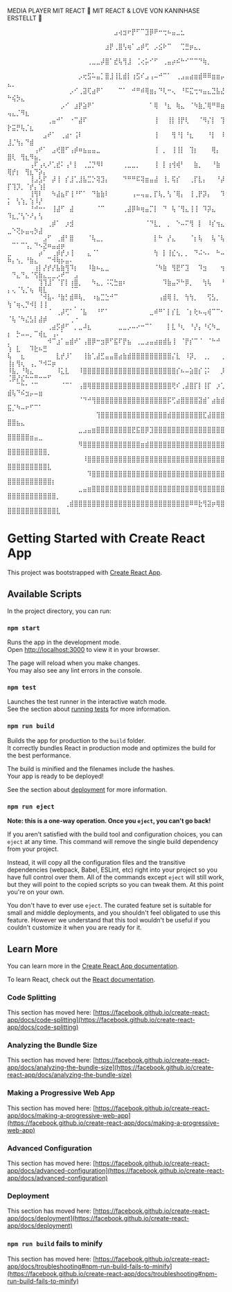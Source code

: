 MEDIA PLAYER MIT REACT 💟
MIT REACT & LOVE VON KANINHASE ERSTELLT 💟

⠀⠀⠀⠀⠀⠀⠀⠀⠀⠀⠀⠀⠀⠀⠀⠀⠀⠀⠀⠀⠀⠀⠀⠀⣠⢴⣲⠖⡟⠋⠉⣹⡿⠟⠒⢒⠦⣤⣀⣂⠀⠀⠀⠀⠀⠀⠀⠀⠀⠀⠀⠀⠀⠀⠀⠀⠀⠀⠀⠀⠀⠀⠀⠀⠀
⠀⠀⠀⠀⠀⠀⠀⠀⠀⠀⠀⠀⠀⠀⠀⠀⠀⠀⠀⠀⠀⠀⣰⡟⢀⣿⢣⢶⠁⣠⡾⢋⠀⡠⣪⠗⠉⠀⠀⢉⣛⡶⣄⡀⠀⠀⠀⠀⠀⠀⠀⠀⠀⠀⠀⠀⠀⠀⠀⠀⠀⠀⠀⠀⠀
⠀⠀⠀⠀⠀⠀⠀⠀⠀⠀⠀⠀⠀⠀⠀⠀⠀⠀⢀⣀⣀⡼⣿⠁⣞⢧⢻⣸⠀⢈⢔⡥⠊⠋⠀⢀⣤⡴⠮⠓⠊⠉⠉⠙⢷⡀⠀⠀⠀⠀⠀⠀⠀⠀⠀⠀⠀⠀⠀⠀⠀⠀⠀⠀⠀
⠀⠀⠀⠀⠀⠀⠀⠀⠀⠀⠀⠀⠀⠀⠀⠀⡠⢖⣫⠥⣤⡁⣿⣸⢸⣇⣾⡇⢰⣫⠎⣠⢠⠤⠚⠉⠁⠀⢀⣠⣤⣴⣶⣾⠿⠿⣶⣶⡤⣄⡀⠀⠀⠀⠀⠀⠀⠀⠀⠀⠀⠀⠀⠀⠀
⠀⠀⠀⠀⠀⠀⠀⠀⠀⠀⠀⠀⠀⠀⡠⠊⢀⣽⢏⣴⠟⠁⠀⠀⠀⠉⠁⠀⠚⠛⠾⢿⣶⡄⠙⢇⠒⢄⠀⠘⠯⣍⢒⠲⣤⣄⣙⣧⣜⠓⢮⡳⣄⠀⠀⠀⠀⠀⠀⠀⠀⠀⠀⠀⠀
⠀⠀⠀⠀⠀⠀⠀⠀⠀⠀⠀⠀⡠⠊⠀⣰⡟⣵⠟⠁⠀⠀⠀⠀⠀⠀⠀⠀⠀⠀⠀⠀⠁⢿⠀⠘⣆⠀⢷⣄⠀⠈⠳⣷⡈⢿⠛⠿⣶⢤⣄⡈⠻⣆⠀⠀⠀⠀⠀⠀⠀⠀⠀⠀⠀
⠀⠀⠀⠀⠀⠀⠀⠀⠀⢀⣤⠚⠁⠀⠐⠉⣼⠏⠀⠀⠀⠀⠀⠀⠀⠀⠀⠀⠀⠀⠀⠀⠀⢸⠀⠀⢸⡇⢸⡟⢇⠀⠀⠈⠻⡌⡇⠀⢹⡗⣭⡛⢧⡈⣆⠀⠀⠀⠀⠀⠀⠀⠀⠀⠀
⠀⠀⠀⠀⠀⠀⠀⠀⣠⠞⠁⠀⢀⣴⠂⢨⠇⠀⠀⠀⠀⠀⠀⠀⠀⠀⠀⠀⠀⠀⠀⠀⠀⢸⠀⠀⠀⢻⠘⡇⠘⣆⠀⠀⠀⠘⡇⠀⠸⣸⡈⢳⡄⠙⣾⠀⠀⠀⠀⠀⠀⠀⠀⠀⠀
⠀⠀⠀⠀⠀⠀⢠⠞⠁⠀⣠⢞⣿⠋⢠⡾⠶⣦⣤⣤⣀⠀⠀⠀⠀⠀⠀⠀⠀⠀⠀⠀⠀⢸⠀⡀⠀⢸⢸⡇⠀⢹⡆⠀⠀⠀⢿⡄⠀⣿⢇⠀⢻⣆⠻⣦⡀⠀⠀⠀⠀⠀⠀⠀⠀
⠀⠀⠀⠀⠀⢠⠏⢠⢆⠜⢁⣞⠅⢠⠃⡇⠀⢀⣈⡙⠻⠇⠀⠀⠀⠀⢀⣀⣀⡀⠀⠀⠀⢸⠀⡇⢰⢺⢾⠃⠀⠀⣷⡀⠀⠀⠘⣷⠀⢿⡞⡆⠀⢻⣆⠙⡵⡄⠀⠀⠀⠀⠀⠀⠀
⠀⠀⠀⠀⠀⢸⣠⣣⠏⠀⡼⢸⠀⡎⣸⢁⣸⣧⣉⡑⢽⣹⡄⠀⠀⠀⠙⠛⠛⠯⢽⣶⣤⣼⠀⢸⡀⢯⡎⠀⠀⢀⡏⣇⡄⠀⠀⠘⡼⡏⢹⡹⡀⠈⡞⡄⢱⡇⠀⠀⠀⠀⠀⠀⠀
⠀⠀⠀⠀⠀⢸⢻⠇⠀⠀⠳⣼⣦⠏⢸⠘⠋⠁⠀⠙⣷⣷⠇⠀⠀⠀⠀⠀⢠⠤⢤⣤⡀⡏⢧⡀⢣⠈⢿⡄⠀⢸⢀⡟⡽⡄⠀⠀⠹⡅⠀⢣⢱⡀⢱⠸⡜⠀⠀⠀⠀⠀⠀⠀⠀
⠀⠀⠀⠀⠀⠘⠚⠒⠂⠀⢸⣼⠋⠀⣼⠀⠀⠀⠀⠀⠈⠉⠀⠀⠀⠀⢀⣼⡿⠷⢶⣤⡉⡇⠀⠙⠀⢧⠈⢻⣄⢸⢸⠀⠹⡽⣄⠀⠀⠹⣆⡈⢣⠑⠜⡄⢣⠀⠀⠀⠀⠀⠀⠀⠀
⠀⠀⠀⠀⠀⠀⠀⠀⠀⢀⡾⠁⠀⡰⣺⠀⠀⠀⠀⠀⠀⠀⠀⠀⠀⠀⠀⠀⠀⠀⠀⠈⠙⣇⡀⠀⡀⠀⠑⠤⠍⢻⠀⡇⠀⠸⡎⢲⣄⣀⠑⢝⡦⣤⢤⡳⣼⠀⠀⠀⠀⠀⠀⠀⠀
⠀⠀⠀⠀⠀⠀⠀⠀⣠⠋⠀⢀⣾⠃⣿⠀⠀⠀⠈⢧⣀⡀⠀⠀⠀⠀⠀⠀⠀⠀⠀⠀⠀⡇⠓⠀⡜⣄⠀⠀⠀⠈⡆⢧⠀⠀⢧⠈⢧⠀⠉⠁⠉⢡⡀⠙⠢⣝⠶⣤⣴⡶⠀⠀⠀
⣀⠀⠀⠀⠀⠀⠀⡴⠁⠀⢀⡾⡞⡰⢸⠀⠀⠀⣄⠈⠁⠀⠀⠀⠀⠀⠀⠀⠀⠀⠀⠀⠀⢳⠀⡇⢸⣎⢢⡀⡀⠀⠙⠬⠢⠄⠀⠓⠤⠷⡄⢢⡀⠘⣷⣄⠀⠀⠉⠺⢷⡦⣤⠄⠀
⠀⠀⠀⠀⠀⠀⢰⡇⡜⡞⡜⣧⣷⢻⠹⡆⠀⠀⠸⣷⠦⣄⣀⠀⠀⠀⠀⠀⠀⠀⠀⠀⠀⠈⠳⣷⠀⢻⣟⠋⣹⠀⠀⠹⣲⠀⠀⠀⢲⠀⠙⣄⠙⣄⠈⢫⣷⣄⣀⣀⡠⠞⠉⠀⣠
⠀⠀⠀⠀⠀⠀⠀⢹⢹⣸⠁⠈⡏⡇⢰⣿⡀⠀⠀⠳⣄⡀⠨⢍⣓⣶⠆⠀⠀⠀⠀⠀⠀⠀⠀⠹⣷⣤⠝⠓⡿⡀⠀⠀⢳⢧⠀⠀⠘⡄⢄⠈⢣⡈⢦⠀⢿⣇⠀⠀⠀⠀⠀⠈⠉
⠀⠀⠀⠀⠀⠀⠀⠈⠺⣧⠄⠘⣷⡃⣾⠿⢧⡀⠀⠰⣦⣉⣑⠚⠉⠀⠀⠀⠀⠀⠀⠀⠀⠀⢠⣾⢿⢸⡀⠀⢳⢳⡀⠀⠀⢫⣣⡀⠀⢳⠈⢶⢄⡙⠺⡇⢸⢸⠀⠀⠀⠀⠀⠀⡀
⠀⠀⠀⠀⠀⠀⠀⠀⠀⠈⠀⢀⡼⢋⠁⠀⠈⣧⠀⠀⠘⠋⠁⠀⠀⠀⠀⠀⠀⠀⠀⠀⣀⠾⠛⠁⡇⡎⣇⠀⠈⡆⢗⠦⢤⢾⠉⠉⠂⠈⢧⠈⠳⣌⣣⡇⣼⡾⠀⠀⠀⠀⠀⢀⠐
⠀⠀⠀⠀⠀⠀⠀⠀⠀⢀⣴⡫⡾⠋⠀⡀⣀⠼⣆⠀⠀⠀⠀⠀⠀⣀⣀⡠⠤⠔⠒⠉⠁⠀⠀⠀⡇⣇⠘⢆⠀⠘⡜⡄⠘⢎⠳⣀⠀⡆⠀⡓⠤⠤⡀⠉⢾⣆⠀⢠⠄⠁⠀⠀⠀
⡀⠀⠀⠀⠀⠀⠀⠀⠀⠺⠉⣰⠁⣤⣾⠞⠁⢠⣿⡿⠒⣲⡿⠋⣯⠏⡟⣦⠀⢀⣀⣠⣤⣴⣶⣾⣧⢸⠀⠈⡟⡎⠉⠈⠀⠈⠓⠚⠀⢱⠀⣇⠀⠀⠹⣗⠦⣛⠀⠀⠀⠀⠀⠀⠀
⢧⠀⠀⣆⠀⠀⠀⠀⠀⠀⠀⣇⡞⡸⠁⠀⠀⢸⣷⢁⣼⣋⣤⣤⣿⣴⣷⣾⣿⣿⣿⣿⣿⣿⣿⣿⣿⡌⣇⠀⠸⡽⡀⠀⢀⡀⠀⠀⢀⢸⡆⢻⢆⠀⢠⡀⠙⠺⠭⡶⠀⠀⠀⠀⠀
⠸⣧⡀⠘⢷⣄⠀⠀⠀⠀⠀⠸⣅⣇⠀⠀⠸⣿⣿⣿⣿⣿⣿⣿⣿⣿⣿⣿⣿⣿⣿⣿⣿⣿⣿⣿⣿⣿⡎⠦⠤⣵⣿⡎⢨⠅⠀⠀⡸⢈⡿⡜⣎⠓⠒⠛⠒⠒⠋⠀⠀⠀⠀⠀⠀
⠀⠀⠉⠓⠂⠈⠉⠀⠀⠀⠀⠀⠈⠉⠁⠀⢠⣿⢿⣿⣿⣿⣿⣿⣿⣿⣿⣿⣿⣿⣿⣿⣿⣿⣿⣿⣿⢟⠎⢀⣼⣿⡏⡇⢸⡏⠀⡰⢁⣾⢧⠙⠮⣲⡤⠤⣶⠀⠀⠀⠀⠀⠀⠀⠀
⠀⠀⠀⠀⠀⠀⠀⠀⠀⠀⠀⠀⠀⠀⠀⠀⠈⠙⠚⢻⣿⣿⣿⣿⣿⣿⣿⣿⣿⣿⣿⣿⣿⣿⣿⣿⡯⢋⣴⣿⣿⣿⣿⣽⣾⠁⣴⣷⣾⣯⡈⠳⠤⠖⠋⠉⠁⠀⠀⠀⠀⠀⠀⠀⠀
⠀⠀⠀⠀⠀⠀⠀⠀⠀⠀⠀⠀⠀⠀⠀⠀⠀⠀⠀⠀⢹⣿⣿⣿⣿⣿⣿⣿⣿⣿⣿⣿⣿⣿⣿⣿⣾⣿⣿⣿⣿⣿⣿⣿⣏⣼⣿⣿⣿⣿⣿⣦⣄⠀⠀⠀⠀⠀⠀⠀⠀⠀⠀⠀⠀
⠀⠀⠀⠀⠀⠀⠀⠀⠀⠀⠀⠀⠀⠀⠀⠀⣀⣠⣤⣶⣿⣿⣿⣿⣿⣿⣿⣿⣟⣯⣿⡿⣹⣿⣿⣿⣿⣿⣿⣿⣿⣿⣿⣿⣿⣿⣿⣿⣿⣿⣿⣿⣿⣿⣶⣤⣀⠀⠀⠀⠀⠀⠀⠀⠀
⠀⠀⠀⠀⠀⠀⠀⠀⠀⠀⠀⠀⠀⠀⠀⠀⠻⣿⣿⣿⣿⣿⣿⣿⣿⣿⣿⣿⣿⣿⣶⣾⣿⣿⣿⣿⣿⣿⣿⣿⣿⣿⣿⣿⣿⣿⣿⣿⣿⣿⣿⣿⣿⣿⣿⣿⣿⣿⡀⠀⠀⠀⠀⠀⠀
⠀⠀⠀⠀⠀⠀⠀⠀⠀⠀⠀⠀⠀⠀⠀⠀⠀⠸⣿⣿⣿⣿⣿⣿⣿⣿⣿⣿⣿⣿⣿⣿⣿⣿⣿⣿⣿⣿⣿⣿⣿⣿⣿⣿⣿⣿⣿⣿⣿⣿⣿⣿⣿⣿⣿⣿⣿⣿⣇⠀⠀⠀⠀⠀⠀
⠀⠀⠀⠀⠀⠀⠀⠀⠀⠀⠀⠀⠀⠀⠀⠀⠀⠀⠹⣿⣿⣿⣿⣿⣿⣿⣿⣿⣿⣿⣿⣿⣿⣿⣿⣿⣿⣿⣿⣿⣿⣿⣿⣿⣿⣿⣿⣿⣿⣿⣿⣿⣿⣿⣿⣿⣿⣿⣿⡆⠀⠀⠀⠀⠀
⠀⠀⠀⠀⠀⠀⠀⠀⠀⠀⠀⠀⠀⠀⠀⠀⣀⣤⣶⣿⣿⣿⣿⣿⣿⣿⣿⣿⣿⣿⣿⣿⣿⣿⣿⣿⣿⣿⣿⣿⣿⣿⣿⢿⣿⣿⣿⣿⣿⣿⣿⣿⣿⣿⣿⣿⣿⣿⣿⣿⡀⠀⠀⠀⠀
⠀⠀⠀⠀⠀⠀⠀⠀⠀⠀⠀⠀⠀⢀⣾⣿⣿⣿⣿⣿⣿⣿⣿⣿⣿⣿⣿⣿⣿⣿⣿⣿⣿⣿⣿⣿⣿⣿⣿⣿⣿⠿⠿⣗⢻⣽⡶⢿⣿⣿⣿⣿⣿⣿⣿⣿⣿⣿⣿⣿⣇⠀⠀⠀⠀



# Getting Started with Create React App

This project was bootstrapped with [Create React App](https://github.com/facebook/create-react-app).

## Available Scripts

In the project directory, you can run:

### `npm start`

Runs the app in the development mode.\
Open [http://localhost:3000](http://localhost:3000) to view it in your browser.

The page will reload when you make changes.\
You may also see any lint errors in the console.

### `npm test`

Launches the test runner in the interactive watch mode.\
See the section about [running tests](https://facebook.github.io/create-react-app/docs/running-tests) for more information.

### `npm run build`

Builds the app for production to the `build` folder.\
It correctly bundles React in production mode and optimizes the build for the best performance.

The build is minified and the filenames include the hashes.\
Your app is ready to be deployed!

See the section about [deployment](https://facebook.github.io/create-react-app/docs/deployment) for more information.

### `npm run eject`

**Note: this is a one-way operation. Once you `eject`, you can't go back!**

If you aren't satisfied with the build tool and configuration choices, you can `eject` at any time. This command will remove the single build dependency from your project.

Instead, it will copy all the configuration files and the transitive dependencies (webpack, Babel, ESLint, etc) right into your project so you have full control over them. All of the commands except `eject` will still work, but they will point to the copied scripts so you can tweak them. At this point you're on your own.

You don't have to ever use `eject`. The curated feature set is suitable for small and middle deployments, and you shouldn't feel obligated to use this feature. However we understand that this tool wouldn't be useful if you couldn't customize it when you are ready for it.

## Learn More

You can learn more in the [Create React App documentation](https://facebook.github.io/create-react-app/docs/getting-started).

To learn React, check out the [React documentation](https://reactjs.org/).

### Code Splitting

This section has moved here: [https://facebook.github.io/create-react-app/docs/code-splitting](https://facebook.github.io/create-react-app/docs/code-splitting)

### Analyzing the Bundle Size

This section has moved here: [https://facebook.github.io/create-react-app/docs/analyzing-the-bundle-size](https://facebook.github.io/create-react-app/docs/analyzing-the-bundle-size)

### Making a Progressive Web App

This section has moved here: [https://facebook.github.io/create-react-app/docs/making-a-progressive-web-app](https://facebook.github.io/create-react-app/docs/making-a-progressive-web-app)

### Advanced Configuration

This section has moved here: [https://facebook.github.io/create-react-app/docs/advanced-configuration](https://facebook.github.io/create-react-app/docs/advanced-configuration)

### Deployment

This section has moved here: [https://facebook.github.io/create-react-app/docs/deployment](https://facebook.github.io/create-react-app/docs/deployment)

### `npm run build` fails to minify

This section has moved here: [https://facebook.github.io/create-react-app/docs/troubleshooting#npm-run-build-fails-to-minify](https://facebook.github.io/create-react-app/docs/troubleshooting#npm-run-build-fails-to-minify)

